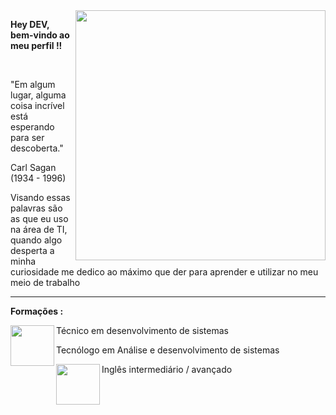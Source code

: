 <img src="https://camo.githubusercontent.com/e4a569755580f96dce0e6d65bc761e0d9aef0fecae524ec73a1b0be60fc934fa/68747470733a2f2f7777772e6d79676f2e67652f75706c6f6164732f626c6f672f313538343032333739352e6a7067" min-width="400px" max-width="400px" width="400px" align="right">

<p>
  <strong>Hey DEV, bem-vindo ao meu perfil !!</strong>
</p>

<br>

<p>
  "Em algum lugar, alguma coisa incrível está esperando para ser descoberta."

  Carl Sagan (1934 - 1996)

  Visando essas palavras são as que eu uso na área de TI, quando algo desperta a minha curiosidade me dedico ao máximo que der para aprender e utilizar no meu meio de     trabalho 
</p>

---

<p>
  <strong>Formações : </strong>
</p>

<img src="https://scontent-gru2-2.xx.fbcdn.net/v/t1.6435-9/192215484_4027252060693810_3399392308443053424_n.png?stp=dst-png_p960x960&_nc_cat=105&ccb=1-7&_nc_sid=e3f864&_nc_ohc=jGjIfAUUVxYAX_-DoT4&_nc_ht=scontent-gru2-2.xx&oh=00_AT-ypA4bmNCziirHfZbdKCbBMnFek4scrivUSM_-4V-S3A&oe=62DCD35B" min-width="70px" max-width="70px" width="70px" height="65px" align="left"/>

<p>
  Técnico em desenvolvimento de sistemas
<p>
<p>
  Tecnólogo em Análise e desenvolvimento de sistemas
</p>
<img src="https://s3.static.brasilescola.uol.com.br/be/conteudo/images/estados-unidos.jpg" align="left" min-width="70px" max-width="70px" width="70px" height="65px"/>
<p margin-top="100px">
  Inglês intermediário / avançado
</p>
